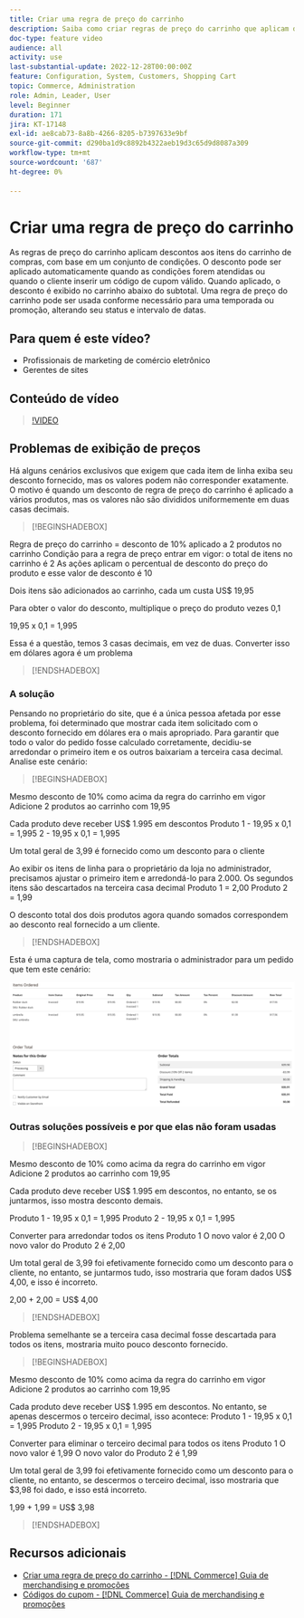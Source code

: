 ```yaml
---
title: Criar uma regra de preço do carrinho
description: Saiba como criar regras de preço do carrinho que aplicam descontos no carrinho com base em um conjunto de condições.
doc-type: feature video
audience: all
activity: use
last-substantial-update: 2022-12-28T00:00:00Z
feature: Configuration, System, Customers, Shopping Cart
topic: Commerce, Administration
role: Admin, Leader, User
level: Beginner
duration: 171
jira: KT-17148
exl-id: ae8cab73-8a8b-4266-8205-b7397633e9bf
source-git-commit: d290ba1d9c8892b4322aeb19d3c65d9d8087a309
workflow-type: tm+mt
source-wordcount: '687'
ht-degree: 0%

---
```


# Criar uma regra de preço do carrinho

As regras de preço do carrinho aplicam descontos aos itens do carrinho de compras, com base em um conjunto de condições. O desconto pode ser aplicado automaticamente quando as condições forem atendidas ou quando o cliente inserir um código de cupom válido. Quando aplicado, o desconto é exibido no carrinho abaixo do subtotal. Uma regra de preço do carrinho pode ser usada conforme necessário para uma temporada ou promoção, alterando seu status e intervalo de datas.

## Para quem é este vídeo?

- Profissionais de marketing de comércio eletrônico
- Gerentes de sites

## Conteúdo de vídeo

>[!VIDEO](https://video.tv.adobe.com/v/3412502?quality=12&learn=on&captions=por_br)

## Problemas de exibição de preços

Há alguns cenários exclusivos que exigem que cada item de linha exiba seu desconto fornecido, mas os valores podem não corresponder exatamente. O motivo é quando um desconto de regra de preço do carrinho é aplicado a vários produtos, mas os valores não são divididos uniformemente em duas casas decimais.

>[!BEGINSHADEBOX]

Regra de preço do carrinho = desconto de 10% aplicado a 2 produtos no carrinho
Condição para a regra de preço entrar em vigor: o total de itens no carrinho é 2
As ações aplicam o percentual de desconto do preço do produto e esse valor de desconto é 10

Dois itens são adicionados ao carrinho, cada um custa US$ 19,95

Para obter o valor do desconto, multiplique o preço do produto vezes 0,1

19,95 x 0,1 = 1,995

Essa é a questão, temos 3 casas decimais, em vez de duas. Converter isso em dólares agora é um problema

>[!ENDSHADEBOX]

### A solução

Pensando no proprietário do site, que é a única pessoa afetada por esse problema, foi determinado que mostrar cada item solicitado com o desconto fornecido em dólares era o mais apropriado. Para garantir que todo o valor do pedido fosse calculado corretamente, decidiu-se arredondar o primeiro item e os outros baixariam a terceira casa decimal. Analise este cenário:

>[!BEGINSHADEBOX]

Mesmo desconto de 10% como acima da regra do carrinho em vigor
Adicione 2 produtos ao carrinho com 19,95

Cada produto deve receber US$ 1.995 em descontos
Produto 1 - 19,95 x 0,1 = 1,995
2 - 19,95 x 0,1 = 1,995

Um total geral de 3,99 é fornecido como um desconto para o cliente

Ao exibir os itens de linha para o proprietário da loja no administrador,
precisamos ajustar o primeiro item e arredondá-lo para 2.000. Os segundos itens são descartados na terceira casa decimal
Produto 1 = 2,00
Produto 2 = 1,99

O desconto total dos dois produtos agora quando somados correspondem ao desconto real fornecido a um cliente.
>[!ENDSHADEBOX]

Esta é uma captura de tela, como mostraria o administrador para um pedido que tem este cenário:

![Modo de exibição de administrador mostrando itens ordenados com valores diferentes](../assets/commerce-admin-cart-price-rule-values-different.png)

### Outras soluções possíveis e por que elas não foram usadas

>[!BEGINSHADEBOX]

Mesmo desconto de 10% como acima da regra do carrinho em vigor
Adicione 2 produtos ao carrinho com 19,95

Cada produto deve receber US$ 1.995 em descontos,
no entanto, se os juntarmos, isso mostra desconto demais.

Produto 1 - 19,95 x 0,1 = 1,995
Produto 2 - 19,95 x 0,1 = 1,995

Converter para arredondar todos os itens
Produto 1 O novo valor é 2,00
O novo valor do Produto 2 é 2,00

Um total geral de 3,99 foi efetivamente fornecido como um desconto para o cliente,
no entanto, se juntarmos tudo, isso mostraria que foram dados US$ 4,00, e isso é incorreto.

2,00 + 2,00 = US$ 4,00

>[!ENDSHADEBOX]

Problema semelhante se a terceira casa decimal fosse descartada para todos os itens, mostraria muito pouco desconto fornecido.

>[!BEGINSHADEBOX]

Mesmo desconto de 10% como acima da regra do carrinho em vigor
Adicione 2 produtos ao carrinho com 19,95

Cada produto deve receber US$ 1.995 em descontos. No entanto, se apenas descermos o terceiro decimal, isso acontece:
Produto 1 - 19,95 x 0,1 = 1,995
Produto 2 - 19,95 x 0,1 = 1,995

Converter para eliminar o terceiro decimal para todos os itens
Produto 1 O novo valor é 1,99
O novo valor do Produto 2 é 1,99

Um total geral de 3,99 foi efetivamente fornecido como um desconto para o cliente,
no entanto, se descermos o terceiro decimal, isso mostraria que $3,98 foi dado, e isso está incorreto.

1,99 + 1,99 = US$ 3,98

>[!ENDSHADEBOX]


## Recursos adicionais

- [Criar uma regra de preço do carrinho - [!DNL Commerce] Guia de merchandising e promoções](https://experienceleague.adobe.com/docs/commerce-admin/marketing/promotions/cart-rules/price-rules-cart-create.html?lang=pt-BR)
- [Códigos do cupom - [!DNL Commerce] Guia de merchandising e promoções](https://experienceleague.adobe.com/docs/commerce-admin/marketing/promotions/cart-rules/price-rules-cart-coupon.html?lang=pt-BR)
